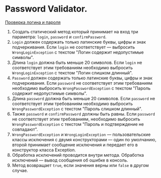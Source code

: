 # Password Validator.

[Проверка логина и пароля](https://www.examclouds.com/ru/java/java-core-russian/lesson17-tasks)

1. Создать статический метод который принимает на вход три параметра: `login`, `password` и `confirmPassword`.
2. `Login` должен содержать только латинские буквы, цифры и знак подчеркивания. Если `login` не соответствует &mdash; выбросить `WrongLoginException` с текстом "Логин содержит недопустимые символы".
3. Длина `login` должна быть меньше 20 символов. Если `login` не соответствует этим требованиям необходимо выбросить `WrongLoginException` с текстом "Логин слишком длинный".
4. `Password` должен содержать только латинские буквы, цифры и знак подчеркивания. Если `password` не соответствует этим требованиям необходимо выбросить `WrongPasswordException` с текстом "Пароль содержит недопустимые символы".
5. Длина `password` должна быть меньше 20 символов. Если `password` не соответствует этим требованиям необходимо выбросить `WrongPasswordException` с текстом "Пароль слишком длинный".
6. Также `password` и `confirmPassword` должны быть равны. Если `password` не соответствует этим требованиям, необходимо выбросить `WrongPasswordException` с текстом "Пароль и подтверждение не совпадают".
7. `WrongPasswordException` и `WrongLoginException` &mdash; пользовательские классы исключения с двумя конструкторами &mdash; один по умолчанию, второй принимает сообщение исключения и передает его в конструктор класса Exception.
8. Обработка исключений проводится внутри метода. Обработка исключений &mdash; вывод сообщения об ошибке в консоль.
9. Метод возвращает `true`, если значения верны или `false` в другом случае.
